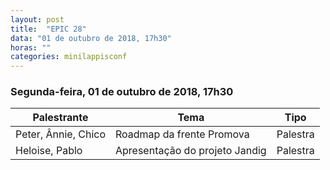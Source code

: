 ```yaml
---
layout: post
title:  "EPIC 28"
data: "01 de outubro de 2018, 17h30"
horas: ""
categories: minilappisconf
---
```


### Segunda-feira, 01 de outubro de 2018, 17h30

| Palestrante         | Tema                                     | Tipo      |
| ------------------- | ---------------------------------------- | --------- |
| Peter, Ânnie, Chico | Roadmap da frente Promova                | Palestra  |
| Heloise, Pablo      | Apresentação do projeto Jandig           | Palestra  |
